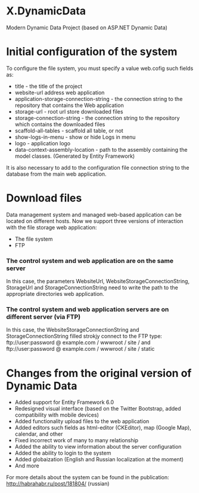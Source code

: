 X.DynamicData
=============

Modern Dynamic Data Project (based on ASP.NET Dynamic Data)

# Initial configuration of the system

To configure the file system, you must specify a value web.cofig such fields as:
- title - the title of the project
- website-url address web application
- application-storage-connection-string - the connection string to the repository that contains the Web application
- storage-url - root url store downloaded files
- storage-connection-string - the connection string to the repository which contains the downloaded files
- scaffold-all-tables - scaffold all table, or not
- show-logs-in-menu - show or hide Logs in menu
- logo - application logo
- data-context-assembly-location - path to the assembly containing the model classes. (Generated by Entity Framework)

It is also necessary to add to the configuration file connection string to the database from the main web application.


# Download files

Data management system  and managed web-based application can be located on different hosts. Now we support three versions of interaction with the file storage web application:

* The file system
* FTP

### The control system and web application are on the same server
In this case, the parameters WebsiteUrl, WebsiteStorageConnectionString, StorageUrl and StorageConnectionString need to write the path to the appropriate directories web application.

### The control system and web application servers are on different server (via FTP)
In this case, the WebsiteStorageConnectionString and StorageConnectionString filled strokjy connect to the FTP type:
ftp://user:password @ example.com / wwwroot / site /
and ftp://user:password @ example.com / wwwroot / site / static


# Changes from the original version of Dynamic Data
- Added support for Entity Framework 6.0
- Redesigned visual interface (based on the Twitter Bootstrap, added compatibility with mobile devices)
- Added functionality upload files to the web application
- Added editors such fields as html-editor (CKEditor), map (Google Map), calendar, and other
- Fixed incorrect work of many to many relationship
- Added the ability to view information about the server configuration
- Added the ability to login to the system
- Added globaization (English and Russian localization at the moment)
- And more

For more details about the system can be found in the publication: http://habrahabr.ru/post/181804/ (russian)
